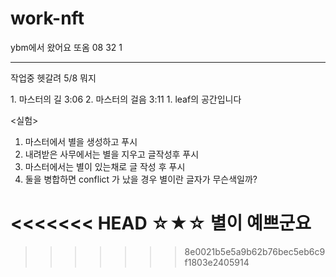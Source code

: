 # work-nft
ybm에서 왔어요
또옴 08 32 1

----
작업중 헷갈려
5/8 뭐지

<master>
1. 마스터의 길 3:06
2. 마스터의 걸음 3:11
1. leaf의 공간입니다

<실험>
1. 마스터에서 별을 생성하고 푸시
2. 내려받은 사무에서는 별을 지우고 글작성후 푸시
3. 마스터에서는 별이 있는채로 글 작성 후 푸시
4. 둘을 병합하면 conflict 가 났을 경우 별이란 글자가 무슨색일까?

<<<<<<< HEAD
☆★☆
별이 예쁘군요
=======
>>>>>>> 8e0021b5e5a9b62b76bec5eb6c9f1803e2405914
